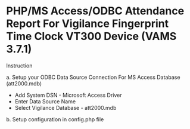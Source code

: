 <h1>PHP/MS Access/ODBC Attendance Report For Vigilance Fingerprint Time Clock VT300 Device (VAMS 3.7.1)</h1>

Instruction

a. Setup your ODBC Data Source Connection For MS Access Database (att2000.mdb)
- Add System DSN - Microsoft Access Driver
- Enter Data Source Name
- Select Vigilance Database - att2000.mdb

b. Setup configuration in config.php file